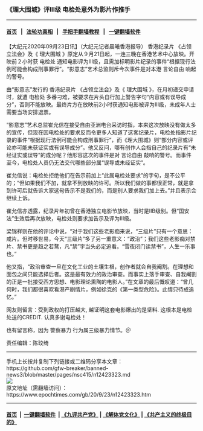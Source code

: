 ### 《理大围城》评III级 电检处意外为影片作推手
------------------------

#### [首页](https://github.com/gfw-breaker/banned-news3/blob/master/README.md) &nbsp;&nbsp;|&nbsp;&nbsp; [法轮功真相](https://github.com/begood0513/basic/blob/master/README.md)  &nbsp;&nbsp;|&nbsp;&nbsp; [手把手翻墙教程](https://github.com/gfw-breaker/guides/wiki)  &nbsp;&nbsp;|&nbsp;&nbsp; [一键翻墙软件](https://github.com/gfw-breaker/nogfw/blob/master/README.md)  



<div><p>
 【大纪元2020年09月23日讯】（大纪元记者晨曦香港报导）
 <ok href="https://www.epochtimes.com/gb/tag/%E9%A6%99%E6%B8%AF%E7%BA%AA%E5%BD%95%E7%89%87.html">
  香港纪录片
 </ok>
 《占领立法会》及《
 <ok href="https://www.epochtimes.com/gb/tag/%E7%90%86%E5%A4%A7%E5%9B%B4%E5%9F%8E.html">
  理大围城
 </ok>
 》原定从９月21日起，一连三晚在香港艺术中心放映。开映前２小时获
 <ok href="https://www.epochtimes.com/gb/tag/%E7%94%B5%E6%A3%80%E5%A4%84.html">
  电检处
 </ok>
 通知电影评为III级，且需加标明影片纪录的事件“根据现行法例可能会构成刑事罪行”。“影意志”艺术总监则斥今次事件是对本港
 <ok href="https://www.epochtimes.com/gb/tag/%E8%A8%80%E8%AE%BA%E8%87%AA%E7%94%B1.html">
  言论自由
 </ok>
 响起的警号。
</p>
<p>
 由“影意志”发行的
 <ok href="https://www.epochtimes.com/gb/tag/%E9%A6%99%E6%B8%AF%E7%BA%AA%E5%BD%95%E7%89%87.html">
  香港纪录片
 </ok>
 《占领立法会》及《
 <ok href="https://www.epochtimes.com/gb/tag/%E7%90%86%E5%A4%A7%E5%9B%B4%E5%9F%8E.html">
  理大围城
 </ok>
 》，在月初递交申请时，就遭
 <ok href="https://www.epochtimes.com/gb/tag/%E7%94%B5%E6%A3%80%E5%A4%84.html">
  电检处
 </ok>
 多番刁难，被要求在片头自行加上警告字句“内容或有误导成分”，否则不能放映。最终片方在放映前2小时获通知电影被评为III级，未成年人士需要当场安排退票。
</p>
<p>
 “影意志”艺术总监崔允信在接受自由亚洲电台采访时指，本来这次放映没有做太多的宣传，但现在因电检处的要求反而令更多人知道了这套纪录片，电检处指影片纪录的事件“根据现行法例可能会构成刑事罪行”，而《理大围城》则“部分内容或评论亦可能未获证实或有误导成分”。他又反问，哪有创作人会指自己的纪录片有“未经证实或误导”的成分呢？他形容这次的事件是对
 <ok href="https://www.epochtimes.com/gb/tag/%E8%A8%80%E8%AE%BA%E8%87%AA%E7%94%B1.html">
  言论自由
 </ok>
 敲响的警号。而事件至今，电检处人员仍无法交代哪些部分属“误导或未经证实”。
</p>
<p>
 崔允信说：电检处拒绝他们在告示前加上“此属电检处要求”的字句，是不公平的；“但如果我们不加，就拿不到放映的许可。所以我们做的事都很正常，就是拿到许可后就告诉大家这句告示不是我们的，而是别人要求我们加上去。”并且表示会继续上诉。
</p>
<p>
 崔允信亦透露，纪录片年初曾在香港独立电影节放映，当时是IIB级别。但“国安法”生效后再次放映，电检处则要求加告示及评为III级。
</p>
<p>
 梁锦祥则在他的评论中说，“对于我们这些老影痴来说，“三级片”只有一个意思：咸片。但时移世易，今天“三级片”多了另一重意义：“政治”；我们这些老影痴对禁片、禁书更是趋之若鹜，凡“禁”字当头必定追看。“雪夜闭门读禁书”，人生一乐事也。”
</p>
<p>
 他又指，“政治审查一旦在文化工业的土壤生根，创作者就会自我阉割。在理想和面包之间只能选择后者。这是最有效力的政治审查。而事实上落手审查、自我阉割的正是一批接受西方思想、电影理论熏陶的电影人。”在文章的最后慨叹道：“曾几何时，我们都很喜欢看港产剧情片，例如徐克的《第一类型危险》。此情只待成追忆。”
</p>
<p>
 网友则留言：受到政权的打压越大, 越证明这套电影爆出的是坚料. 这根本是电检处送的CREDIT. 认真多谢电检处！
</p>
<p>
 也有留言称，因为
 <ok href="https://www.epochtimes.com/gb/tag/%E8%AD%A6%E5%AF%9F%E6%9A%B4%E5%8A%9B.html">
  警察暴力
 </ok>
 行为属三级暴力情节。＠
</p>
<p>
 责任编辑：陈玟绮
</p>
</div>
<hr/>
手机上长按并复制下列链接或二维码分享本文章：<br/>
https://github.com/gfw-breaker/banned-news3/blob/master/pages/nsc415/n12423323.md <br/>
<a href='https://github.com/gfw-breaker/banned-news3/blob/master/pages/nsc415/n12423323.md'><img src='https://github.com/gfw-breaker/banned-news3/blob/master/pages/nsc415/n12423323.md.png'/></a> <br/>
原文地址（需翻墙访问）：https://www.epochtimes.com/gb/20/9/23/n12423323.htm


------------------------
#### [首页](https://github.com/gfw-breaker/banned-news3/blob/master/README.md) &nbsp;|&nbsp; [一键翻墙软件](https://github.com/gfw-breaker/nogfw/blob/master/README.md) &nbsp;| [《九评共产党》](https://github.com/gfw-breaker/9ping.md/blob/master/README.md#九评之一评共产党是什么) | [《解体党文化》](https://github.com/gfw-breaker/jtdwh.md/blob/master/README.md) | [《共产主义的终极目的》](https://github.com/gfw-breaker/gczydzjmd.md/blob/master/README.md)


<img src='http://gfw-breaker.win/banned-news3/pages/nsc415/n12423323.md' width='0px' height='0px'/>